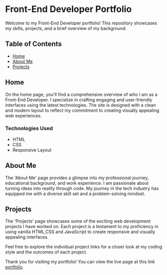 # Front-End Developer Portfolio

Welcome to my Front-End Developer portfolio! This repository showcases my skills, projects, and a brief overview of my background.

## Table of Contents

- [Home](https://irynabondarenko7.github.io/front-end-dev-portfolio/)
- [About Me](https://irynabondarenko7.github.io/front-end-dev-portfolio/pages/about.html)
- [Projects](https://irynabondarenko7.github.io/front-end-dev-portfolio/pages/projects.html)

## Home

On the home page, you'll find a comprehensive overview of who I am as a Front-End Developer. I specialize in crafting engaging and user-friendly interfaces using the latest technologies. The site is designed with a clean and modern layout to reflect my commitment to creating visually appealing web experiences.

### Technologies Used

- HTML
- CSS
- Responsive Layout

## About Me

The 'About Me' page provides a glimpse into my professional journey, educational background, and work experience. I am passionate about turning ideas into reality through code. My journey in the tech industry has equipped me with a diverse skill set and a problem-solving mindset.

## Projects

The 'Projects' page showcases some of the exciting web development projects I have worked on. Each project is a testament to my proficiency in using vanilla HTML,CSS and JavaScript to create responsive and visually appealing interfaces.

Feel free to explore the individual project links for a closer look at my coding style and the outcomes of each project.

Thank you for visiting my portfolio! You can view the live page at this link [portfolio](https://irynabondarenko7.github.io/front-end-dev-portfolio/index.html).
